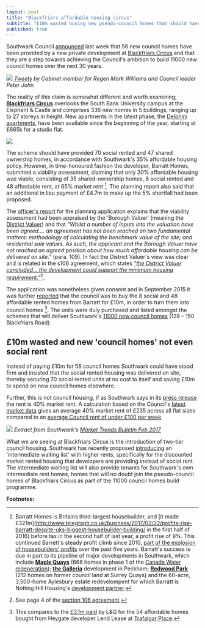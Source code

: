 ```yaml
---
layout: post
title: "Blackfriars affordable housing circus"
subtitle: "£10m wasted buying new pseudo-council homes that should have been provided as social rent anyway"
published: true 
---
```

Southwark Council [announced](http://www.southwark.gov.uk/news/2017/apr/stunning-new-council-homes-become-ready-for-local-tenantslast) last week that 56 new council homes have been provided by a new private development at [Blackfriars Circus](http://35percent.org/blackfriars-circus/) and that they are a step towards achieving the Council's ambition to build 11000 new council homes over the next 30 years.

![](http://35percent.org/img/tweetmwilliamsblackfriars.png)
*[Tweets](https://twitter.com/markwilliams84/status/837314723402100736) by Cabinet member for Regen Mark Williams and Council leader Peter John*

The reality of this claim is somewhat different and worth examining;
[__Blackfriars Circus__](http://www.barratthomes.co.uk/new-homes/greater-london/H625601-Blackfriars-circus/) 
overlooks the South Bank University campus at the Elephant & Castle and comprises 336 new homes in 5 buildings, ranging up to 27 storeys 
in height. New apartments in the latest phase, the [Delphini apartments](https://www.barratthomes.co.uk/new-homes/greater-london/H625601-Blackfriars-circus/), have been available since the beginning of the year, starting at £665k for a studio flat.

![](http://35percent.org/img/erlang-house.jpg)

The scheme should have provided 70 social rented and 47 shared ownership homes, in accordance with Southwark's 35% affordable housing policy. However, in time-honoured fashion the developer, Barratt Homes, submitted a viability assessment, claiming that only 30% affordable housing was  viable, consisting of 35 shared-ownership homes, 8 social rented and 48 affordable rent, at 65% market rent [^1]. The planning report also said that an additional in lieu payment of £4.7m to make up the 5% shortfall had been proposed.

The [officer's report](http://planbuild.southwark.gov.uk/documents/?GetDocument=%7b%7b%7b!5wmNTTJlhAE1P%2fSH390aXg%3d%3d!%7d%7d%7d) for the planning application
explains that the viability assessment had been appraised by the 'Borough Valuer' (meaning the [District Valuer](https://www.gov.uk/government/organisations/district-valuer-services-dvs)) and that _"Whilst a number of inputs into the valuation have been agreed.... an agreement has not been reached on two fundamental matters: methodology of calculating the benchmark value of the site; and residential sale values. As such, the applicant and the Borough Valuer have not reached an agreed position about how much affordable housing can be delivered on site."_ (para. 109). In fact the District Valuer's view was clear and is related in the s106 agreement, which states [_"the District Valuer concluded... the development could support the minimum housing requirement."_](http://planbuild.southwark.gov.uk/documents/?GetDocument=%7b%7b%7b!EO9aOXw4U1fRhx%2f8lcgyPw%3d%3d!%7d%7d%7d)[^2].

The application was nonetheless given consent and in September 2015 it was further [reported](http://www.london-se1.co.uk/news/view/8441) that the council was to buy the 8 social and 48 affordable rented homes from Barratt for £10m, in order to turn them into council homes [^3]. The units were duly purchased and listed amongst the schemes that will deliver Southwark's [11000 new council homes](http://moderngov.southwark.gov.uk/documents/s62949/Appendix%201B%20List%20of%20Approved%20Schemes.pdf) (128 – 150 Blackfriars Road).

## £10m wasted and new 'council homes' not even social rent
Instead of paying £10m for 56 council homes Southwark could have stood firm and insisted that the social rented housing was delivered on site, thereby securing 70 social rented units at no cost to itself and saving £10m to spend on new council homes elsewhere.

Further, this is not council housing, if as Southwark says in its [press release](https://www.southwark.gov.uk/news/2017/apr/stunning-new-council-homes-become-ready-for-local-tenants) the rent is 40% market rent. A calculation based on the Council's [latest market data](http://www.2.southwark.gov.uk/downloads/download/4454/southwark_housing_market_trends_bulletin) gives an average 40% market rent of £235 across all flat sizes compared to an [average Council rent of under £100 per week](http://www.insidehousing.co.uk/london-borough-to-limit-average-rent-to-below-100-per-week/7005006.article).

![](http://35percent.org/img/mtbfeb2017.png)
*Extract from Southwark's [Market Trends Bulletin Feb 2017](http://www.2.southwark.gov.uk/downloads/download/4454/southwark_housing_market_trends_bulletin)*

What we are seeing at Blackfriars Circus is the introduction of two-tier council housing.  Southwark has recently proposed [introducing](http://35percent.org/img/lbsprwaitinglist.pdf) an 'intermediate waiting list' with higher rents, specifically for the discounted market rented housing that developers are providing instead of social rent. The intermediate waiting list will also provide tenants for Southwark's own intermediate rent homes, homes that will no doubt join the pseudo-council homes of Blackfriars Circus as part of the 11000 council homes build programme.

__Footnotes:__

[^1]: Barratt Homes is Britains third-largest housebuilder, and [it made £321m](http://www.telegraph.co.uk/business/2017/02/22/profits-rise-barratt-despite-uks-biggest-housebuilder-building/ in the first half of 2016) before tax in the second half of last year, a profit rise of 9%. This continued Barrett's steady profit climb since 2010, [part of the explosion of housebuilders' profits](http://www.ourcity.london/issues/viability/house_builders_profits/) over the past five years. Barratt's success is due in part to its pipeline of major developments in Southwark, which include [__Maple Quays__](http://www.barratthomes.co.uk/new-homes/greater-london/h469201-maple-quays/) (668 homes in phase 1 of the [Canada Water regeneration](/canada-water/)); [__the Galleria__](http://www.barratthomes.co.uk/new-homes/greater-london/track-record---article-pages/the-galleria/) development in Peckham; [__Redwood Park__](http://www.barratthomes.co.uk/new-homes/greater-london/h309201-redwood-park/) (212 homes on former council land at Surrey Quays) and the 60-acre, 3,500-home Aylesbury estate redevelompent for which Barratt is Notting Hill Housing's [development partner](http://www.nottinghillhousing.org.uk/our-developments/aylesbury-estate-southwark).

[^2]: See page 4 of the [section 106 agreement](http://planbuild.southwark.gov.uk/documents/?GetDocument=%7b%7b%7b!EO9aOXw4U1fRhx%2f8lcgyPw%3d%3d!%7d%7d%7d).

[^3]: This compares to the [£3.1m paid](http://crappistmartin.github.io/images/LR_LANDQ_TrafalgarPlace.pdf) by L&Q for the 54 affordable homes bought from Heygate developer Lend Lease at [Trafalgar Place](http://trafalgarplace.com).

<meta name="twitter:card" content="summary" />
<meta name="twitter:title" content="Blackfriars affordable housing circus" />
<meta name="twitter:description" content="£10m wasted buying new pseudo-council homes that should have been provided as social rent anyway" />
<meta name="twitter:image" content="http://35percent.org/img/tweetmwilliamsblackfriars.png" />

